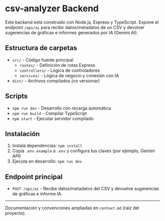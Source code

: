 # csv-analyzer Backend

Este backend está construido con Node.js, Express y TypeScript. Expone el endpoint `/api/ai` para recibir datos/metadatos de un CSV y devolver sugerencias de gráficas e informes generados por IA (Gemini AI).

## Estructura de carpetas

- `src/` - Código fuente principal
  - `routes/` - Definición de rutas Express
  - `controllers/` - Lógica de controladores
  - `services/` - Lógica de negocio y conexión con IA
- `dist/` - Archivos compilados (no versionar)

## Scripts

- `npm run dev` - Desarrollo con recarga automática
- `npm run build` - Compilar TypeScript
- `npm start` - Ejecutar servidor compilado

## Instalación

1. Instala dependencias: `npm install`
2. Copia `.env.example` a `.env` y configura tus claves (por ejemplo, Gemini API)
3. Ejecuta en desarrollo: `npm run dev`

## Endpoint principal

- `POST /api/ai` - Recibe datos/metadatos del CSV y devuelve sugerencias de gráficas e informe IA.

---

Documentación y convenciones ampliadas en `context.md` (raíz del proyecto).
